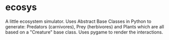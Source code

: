 # ecosys
A little ecosystem simulator. Uses Abstract Base Classes in Python to generate: Predators (carnivores), Prey (herbivores) and Plants which are all based on a "Creature" base class. Uses pygame to render the interactions.
